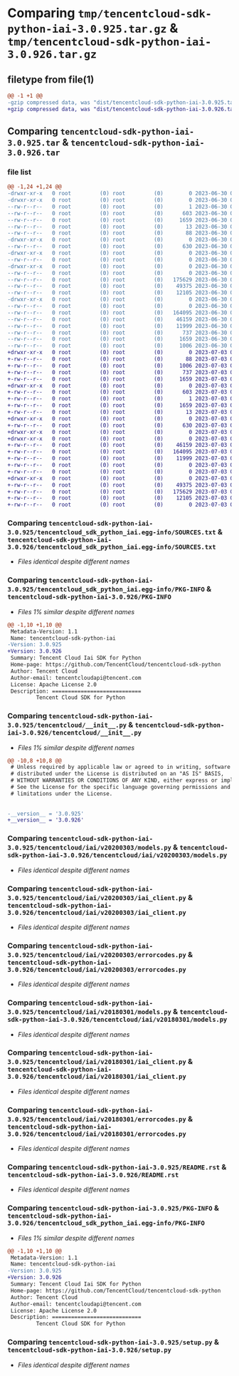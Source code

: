 # Comparing `tmp/tencentcloud-sdk-python-iai-3.0.925.tar.gz` & `tmp/tencentcloud-sdk-python-iai-3.0.926.tar.gz`

## filetype from file(1)

```diff
@@ -1 +1 @@
-gzip compressed data, was "dist/tencentcloud-sdk-python-iai-3.0.925.tar", last modified: Fri Jun 30 02:15:16 2023, max compression
+gzip compressed data, was "dist/tencentcloud-sdk-python-iai-3.0.926.tar", last modified: Mon Jul  3 00:27:58 2023, max compression
```

## Comparing `tencentcloud-sdk-python-iai-3.0.925.tar` & `tencentcloud-sdk-python-iai-3.0.926.tar`

### file list

```diff
@@ -1,24 +1,24 @@
-drwxr-xr-x   0 root         (0) root         (0)        0 2023-06-30 02:15:16.000000 tencentcloud-sdk-python-iai-3.0.925/
-drwxr-xr-x   0 root         (0) root         (0)        0 2023-06-30 02:15:16.000000 tencentcloud-sdk-python-iai-3.0.925/tencentcloud_sdk_python_iai.egg-info/
--rw-r--r--   0 root         (0) root         (0)        1 2023-06-30 02:15:16.000000 tencentcloud-sdk-python-iai-3.0.925/tencentcloud_sdk_python_iai.egg-info/dependency_links.txt
--rw-r--r--   0 root         (0) root         (0)      603 2023-06-30 02:15:16.000000 tencentcloud-sdk-python-iai-3.0.925/tencentcloud_sdk_python_iai.egg-info/SOURCES.txt
--rw-r--r--   0 root         (0) root         (0)     1659 2023-06-30 02:15:16.000000 tencentcloud-sdk-python-iai-3.0.925/tencentcloud_sdk_python_iai.egg-info/PKG-INFO
--rw-r--r--   0 root         (0) root         (0)       13 2023-06-30 02:15:16.000000 tencentcloud-sdk-python-iai-3.0.925/tencentcloud_sdk_python_iai.egg-info/top_level.txt
--rw-r--r--   0 root         (0) root         (0)       88 2023-06-30 02:15:16.000000 tencentcloud-sdk-python-iai-3.0.925/setup.cfg
-drwxr-xr-x   0 root         (0) root         (0)        0 2023-06-30 02:15:16.000000 tencentcloud-sdk-python-iai-3.0.925/tencentcloud/
--rw-r--r--   0 root         (0) root         (0)      630 2023-06-30 02:15:16.000000 tencentcloud-sdk-python-iai-3.0.925/tencentcloud/__init__.py
-drwxr-xr-x   0 root         (0) root         (0)        0 2023-06-30 02:15:16.000000 tencentcloud-sdk-python-iai-3.0.925/tencentcloud/iai/
--rw-r--r--   0 root         (0) root         (0)        0 2023-06-30 02:15:16.000000 tencentcloud-sdk-python-iai-3.0.925/tencentcloud/iai/__init__.py
-drwxr-xr-x   0 root         (0) root         (0)        0 2023-06-30 02:15:16.000000 tencentcloud-sdk-python-iai-3.0.925/tencentcloud/iai/v20200303/
--rw-r--r--   0 root         (0) root         (0)        0 2023-06-30 02:15:16.000000 tencentcloud-sdk-python-iai-3.0.925/tencentcloud/iai/v20200303/__init__.py
--rw-r--r--   0 root         (0) root         (0)   175629 2023-06-30 02:15:16.000000 tencentcloud-sdk-python-iai-3.0.925/tencentcloud/iai/v20200303/models.py
--rw-r--r--   0 root         (0) root         (0)    49375 2023-06-30 02:15:16.000000 tencentcloud-sdk-python-iai-3.0.925/tencentcloud/iai/v20200303/iai_client.py
--rw-r--r--   0 root         (0) root         (0)    12105 2023-06-30 02:15:16.000000 tencentcloud-sdk-python-iai-3.0.925/tencentcloud/iai/v20200303/errorcodes.py
-drwxr-xr-x   0 root         (0) root         (0)        0 2023-06-30 02:15:16.000000 tencentcloud-sdk-python-iai-3.0.925/tencentcloud/iai/v20180301/
--rw-r--r--   0 root         (0) root         (0)        0 2023-06-30 02:15:16.000000 tencentcloud-sdk-python-iai-3.0.925/tencentcloud/iai/v20180301/__init__.py
--rw-r--r--   0 root         (0) root         (0)   164095 2023-06-30 02:15:16.000000 tencentcloud-sdk-python-iai-3.0.925/tencentcloud/iai/v20180301/models.py
--rw-r--r--   0 root         (0) root         (0)    46159 2023-06-30 02:15:16.000000 tencentcloud-sdk-python-iai-3.0.925/tencentcloud/iai/v20180301/iai_client.py
--rw-r--r--   0 root         (0) root         (0)    11999 2023-06-30 02:15:16.000000 tencentcloud-sdk-python-iai-3.0.925/tencentcloud/iai/v20180301/errorcodes.py
--rw-r--r--   0 root         (0) root         (0)      737 2023-06-30 02:15:16.000000 tencentcloud-sdk-python-iai-3.0.925/README.rst
--rw-r--r--   0 root         (0) root         (0)     1659 2023-06-30 02:15:16.000000 tencentcloud-sdk-python-iai-3.0.925/PKG-INFO
--rw-r--r--   0 root         (0) root         (0)     1006 2023-06-30 02:15:16.000000 tencentcloud-sdk-python-iai-3.0.925/setup.py
+drwxr-xr-x   0 root         (0) root         (0)        0 2023-07-03 00:27:58.000000 tencentcloud-sdk-python-iai-3.0.926/
+-rw-r--r--   0 root         (0) root         (0)       88 2023-07-03 00:27:58.000000 tencentcloud-sdk-python-iai-3.0.926/setup.cfg
+-rw-r--r--   0 root         (0) root         (0)     1006 2023-07-03 00:27:58.000000 tencentcloud-sdk-python-iai-3.0.926/setup.py
+-rw-r--r--   0 root         (0) root         (0)      737 2023-07-03 00:27:58.000000 tencentcloud-sdk-python-iai-3.0.926/README.rst
+-rw-r--r--   0 root         (0) root         (0)     1659 2023-07-03 00:27:58.000000 tencentcloud-sdk-python-iai-3.0.926/PKG-INFO
+drwxr-xr-x   0 root         (0) root         (0)        0 2023-07-03 00:27:58.000000 tencentcloud-sdk-python-iai-3.0.926/tencentcloud_sdk_python_iai.egg-info/
+-rw-r--r--   0 root         (0) root         (0)      603 2023-07-03 00:27:58.000000 tencentcloud-sdk-python-iai-3.0.926/tencentcloud_sdk_python_iai.egg-info/SOURCES.txt
+-rw-r--r--   0 root         (0) root         (0)        1 2023-07-03 00:27:58.000000 tencentcloud-sdk-python-iai-3.0.926/tencentcloud_sdk_python_iai.egg-info/dependency_links.txt
+-rw-r--r--   0 root         (0) root         (0)     1659 2023-07-03 00:27:58.000000 tencentcloud-sdk-python-iai-3.0.926/tencentcloud_sdk_python_iai.egg-info/PKG-INFO
+-rw-r--r--   0 root         (0) root         (0)       13 2023-07-03 00:27:58.000000 tencentcloud-sdk-python-iai-3.0.926/tencentcloud_sdk_python_iai.egg-info/top_level.txt
+drwxr-xr-x   0 root         (0) root         (0)        0 2023-07-03 00:27:58.000000 tencentcloud-sdk-python-iai-3.0.926/tencentcloud/
+-rw-r--r--   0 root         (0) root         (0)      630 2023-07-03 00:27:58.000000 tencentcloud-sdk-python-iai-3.0.926/tencentcloud/__init__.py
+drwxr-xr-x   0 root         (0) root         (0)        0 2023-07-03 00:27:58.000000 tencentcloud-sdk-python-iai-3.0.926/tencentcloud/iai/
+drwxr-xr-x   0 root         (0) root         (0)        0 2023-07-03 00:27:58.000000 tencentcloud-sdk-python-iai-3.0.926/tencentcloud/iai/v20180301/
+-rw-r--r--   0 root         (0) root         (0)    46159 2023-07-03 00:27:58.000000 tencentcloud-sdk-python-iai-3.0.926/tencentcloud/iai/v20180301/iai_client.py
+-rw-r--r--   0 root         (0) root         (0)   164095 2023-07-03 00:27:58.000000 tencentcloud-sdk-python-iai-3.0.926/tencentcloud/iai/v20180301/models.py
+-rw-r--r--   0 root         (0) root         (0)    11999 2023-07-03 00:27:58.000000 tencentcloud-sdk-python-iai-3.0.926/tencentcloud/iai/v20180301/errorcodes.py
+-rw-r--r--   0 root         (0) root         (0)        0 2023-07-03 00:27:58.000000 tencentcloud-sdk-python-iai-3.0.926/tencentcloud/iai/v20180301/__init__.py
+-rw-r--r--   0 root         (0) root         (0)        0 2023-07-03 00:27:58.000000 tencentcloud-sdk-python-iai-3.0.926/tencentcloud/iai/__init__.py
+drwxr-xr-x   0 root         (0) root         (0)        0 2023-07-03 00:27:58.000000 tencentcloud-sdk-python-iai-3.0.926/tencentcloud/iai/v20200303/
+-rw-r--r--   0 root         (0) root         (0)    49375 2023-07-03 00:27:58.000000 tencentcloud-sdk-python-iai-3.0.926/tencentcloud/iai/v20200303/iai_client.py
+-rw-r--r--   0 root         (0) root         (0)   175629 2023-07-03 00:27:58.000000 tencentcloud-sdk-python-iai-3.0.926/tencentcloud/iai/v20200303/models.py
+-rw-r--r--   0 root         (0) root         (0)    12105 2023-07-03 00:27:58.000000 tencentcloud-sdk-python-iai-3.0.926/tencentcloud/iai/v20200303/errorcodes.py
+-rw-r--r--   0 root         (0) root         (0)        0 2023-07-03 00:27:58.000000 tencentcloud-sdk-python-iai-3.0.926/tencentcloud/iai/v20200303/__init__.py
```

### Comparing `tencentcloud-sdk-python-iai-3.0.925/tencentcloud_sdk_python_iai.egg-info/SOURCES.txt` & `tencentcloud-sdk-python-iai-3.0.926/tencentcloud_sdk_python_iai.egg-info/SOURCES.txt`

 * *Files identical despite different names*

### Comparing `tencentcloud-sdk-python-iai-3.0.925/tencentcloud_sdk_python_iai.egg-info/PKG-INFO` & `tencentcloud-sdk-python-iai-3.0.926/PKG-INFO`

 * *Files 1% similar despite different names*

```diff
@@ -1,10 +1,10 @@
 Metadata-Version: 1.1
 Name: tencentcloud-sdk-python-iai
-Version: 3.0.925
+Version: 3.0.926
 Summary: Tencent Cloud Iai SDK for Python
 Home-page: https://github.com/TencentCloud/tencentcloud-sdk-python
 Author: Tencent Cloud
 Author-email: tencentcloudapi@tencent.com
 License: Apache License 2.0
 Description: ============================
         Tencent Cloud SDK for Python
```

### Comparing `tencentcloud-sdk-python-iai-3.0.925/tencentcloud/__init__.py` & `tencentcloud-sdk-python-iai-3.0.926/tencentcloud/__init__.py`

 * *Files 1% similar despite different names*

```diff
@@ -10,8 +10,8 @@
 # Unless required by applicable law or agreed to in writing, software
 # distributed under the License is distributed on an "AS IS" BASIS,
 # WITHOUT WARRANTIES OR CONDITIONS OF ANY KIND, either express or implied.
 # See the License for the specific language governing permissions and
 # limitations under the License.
 
 
-__version__ = '3.0.925'
+__version__ = '3.0.926'
```

### Comparing `tencentcloud-sdk-python-iai-3.0.925/tencentcloud/iai/v20200303/models.py` & `tencentcloud-sdk-python-iai-3.0.926/tencentcloud/iai/v20200303/models.py`

 * *Files identical despite different names*

### Comparing `tencentcloud-sdk-python-iai-3.0.925/tencentcloud/iai/v20200303/iai_client.py` & `tencentcloud-sdk-python-iai-3.0.926/tencentcloud/iai/v20200303/iai_client.py`

 * *Files identical despite different names*

### Comparing `tencentcloud-sdk-python-iai-3.0.925/tencentcloud/iai/v20200303/errorcodes.py` & `tencentcloud-sdk-python-iai-3.0.926/tencentcloud/iai/v20200303/errorcodes.py`

 * *Files identical despite different names*

### Comparing `tencentcloud-sdk-python-iai-3.0.925/tencentcloud/iai/v20180301/models.py` & `tencentcloud-sdk-python-iai-3.0.926/tencentcloud/iai/v20180301/models.py`

 * *Files identical despite different names*

### Comparing `tencentcloud-sdk-python-iai-3.0.925/tencentcloud/iai/v20180301/iai_client.py` & `tencentcloud-sdk-python-iai-3.0.926/tencentcloud/iai/v20180301/iai_client.py`

 * *Files identical despite different names*

### Comparing `tencentcloud-sdk-python-iai-3.0.925/tencentcloud/iai/v20180301/errorcodes.py` & `tencentcloud-sdk-python-iai-3.0.926/tencentcloud/iai/v20180301/errorcodes.py`

 * *Files identical despite different names*

### Comparing `tencentcloud-sdk-python-iai-3.0.925/README.rst` & `tencentcloud-sdk-python-iai-3.0.926/README.rst`

 * *Files identical despite different names*

### Comparing `tencentcloud-sdk-python-iai-3.0.925/PKG-INFO` & `tencentcloud-sdk-python-iai-3.0.926/tencentcloud_sdk_python_iai.egg-info/PKG-INFO`

 * *Files 1% similar despite different names*

```diff
@@ -1,10 +1,10 @@
 Metadata-Version: 1.1
 Name: tencentcloud-sdk-python-iai
-Version: 3.0.925
+Version: 3.0.926
 Summary: Tencent Cloud Iai SDK for Python
 Home-page: https://github.com/TencentCloud/tencentcloud-sdk-python
 Author: Tencent Cloud
 Author-email: tencentcloudapi@tencent.com
 License: Apache License 2.0
 Description: ============================
         Tencent Cloud SDK for Python
```

### Comparing `tencentcloud-sdk-python-iai-3.0.925/setup.py` & `tencentcloud-sdk-python-iai-3.0.926/setup.py`

 * *Files identical despite different names*

